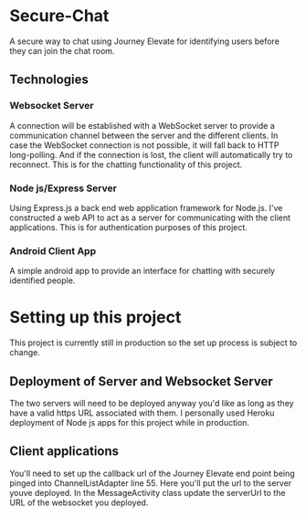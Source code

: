 # Secure-Chat

A secure way to chat using Journey Elevate for identifying users before they can join the chat room.

## Technologies

### Websocket Server

A connection will be established with a WebSocket server to provide a communication channel between the server and the different clients.
In case the WebSocket connection is not possible, it will fall back to HTTP long-polling. And if the connection is lost, the client will automatically try to reconnect. This is for the chatting functionality of this project.

### Node js/Express Server

Using Express.js a back end web application framework for Node.js. I've constructed a web API to act as a server for communicating with the client applications. This is for authentication purposes of this project.

### Android Client App

A simple android app to provide an interface for chatting with securely identified people.

# Setting up this project

This project is currently still in production so the set up process is subject to change.

## Deployment of Server and Websocket Server

The two servers will need to be deployed anyway you'd like as long as they have a valid https URL associated with them. I personally used Heroku deployment of Node js apps for this project while in production.

## Client applications

You'll need to set up the callback url of the Journey Elevate end point being pinged into ChannelListAdapter line 55. Here you'll put the url to the server youve deployed.
In the MessageActivity class update the serverUrl to the URL of the websocket you deployed.
